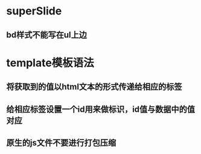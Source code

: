 # superSlide
## bd样式不能写在ul上边

# template模板语法
## 将获取到的值以html文本的形式传递给相应的标签
## 给相应标签设置一个id用来做标识，id值与数据中的值对应
## 原生的js文件不要进行打包压缩
